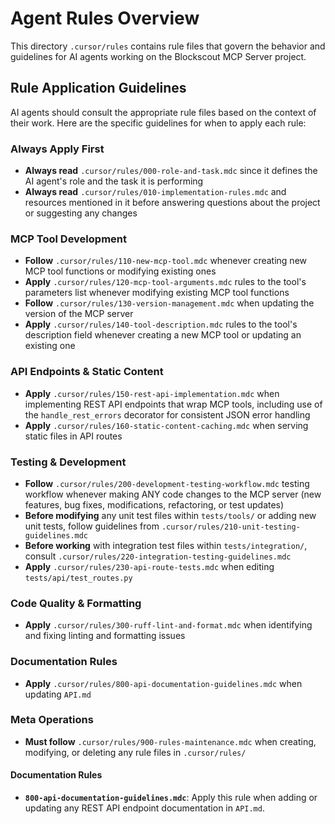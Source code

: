 # Agent Rules Overview

This directory `.cursor/rules` contains rule files that govern the behavior and guidelines for AI agents working on the Blockscout MCP Server project.

## Rule Application Guidelines

AI agents should consult the appropriate rule files based on the context of their work. Here are the specific guidelines for when to apply each rule:

### Always Apply First

- **Always read** `.cursor/rules/000-role-and-task.mdc` since it defines the AI agent's role and the task it is performing
- **Always read** `.cursor/rules/010-implementation-rules.mdc` and resources mentioned in it before answering questions about the project or suggesting any changes

### MCP Tool Development

- **Follow** `.cursor/rules/110-new-mcp-tool.mdc` whenever creating new MCP tool functions or modifying existing ones
- **Apply** `.cursor/rules/120-mcp-tool-arguments.mdc` rules to the tool's parameters list whenever modifying existing MCP tool functions
- **Follow** `.cursor/rules/130-version-management.mdc` when updating the version of the MCP server
- **Apply** `.cursor/rules/140-tool-description.mdc` rules to the tool's description field whenever creating a new MCP tool or updating an existing one

### API Endpoints & Static Content

- **Apply** `.cursor/rules/150-rest-api-implementation.mdc` when implementing REST API endpoints that wrap MCP tools, including use of the `handle_rest_errors` decorator for consistent JSON error handling
- **Apply** `.cursor/rules/160-static-content-caching.mdc` when serving static files in API routes

### Testing & Development

- **Follow** `.cursor/rules/200-development-testing-workflow.mdc` testing workflow whenever making ANY code changes to the MCP server (new features, bug fixes, modifications, refactoring, or test updates)
- **Before modifying** any unit test files within `tests/tools/` or adding new unit tests, follow guidelines from `.cursor/rules/210-unit-testing-guidelines.mdc`
- **Before working** with integration test files within `tests/integration/`, consult `.cursor/rules/220-integration-testing-guidelines.mdc`
- **Apply** `.cursor/rules/230-api-route-tests.mdc` when editing `tests/api/test_routes.py`

### Code Quality & Formatting

- **Apply** `.cursor/rules/300-ruff-lint-and-format.mdc` when identifying and fixing linting and formatting issues

### Documentation Rules

- **Apply** `.cursor/rules/800-api-documentation-guidelines.mdc` when updating `API.md`

### Meta Operations

- **Must follow** `.cursor/rules/900-rules-maintenance.mdc` when creating, modifying, or deleting any rule files in `.cursor/rules/`

#### Documentation Rules
- **`800-api-documentation-guidelines.mdc`**: Apply this rule when adding or updating any REST API endpoint documentation in `API.md`.

